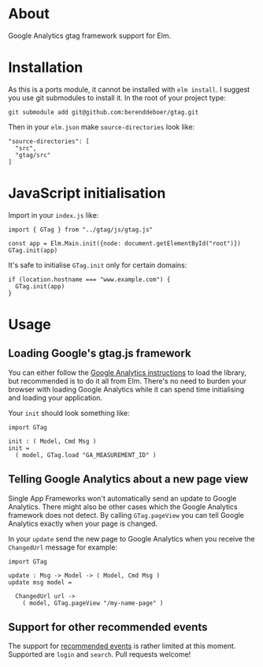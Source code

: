 # About

Google Analytics gtag framework support for Elm.


# Installation

As this is a ports module, it cannot be installed with `elm
install`. I suggest you use git submodules to install it. In the root of your project type:

```
git submodule add git@github.com:berenddeboer/gtag.git
```

Then in your `elm.json` make `source-directories` look like:

```
"source-directories": [
  "src",
  "gtag/src"
]
```

# JavaScript initialisation

Import in your `index.js` like:

```
import { GTag } from "../gtag/js/gtag.js"

const app = Elm.Main.init({node: document.getElementById("root")})
GTag.init(app)
```

It's safe to initialise `GTag.init` only for certain domains:

```
if (location.hostname === "www.example.com") {
  GTag.init(app)
}
```


# Usage

## Loading Google's gtag.js framework

You can either follow the [Google Analytics
instructions](https://developers.google.com/analytics/devguides/collection/gtagjs)
to load the library, but recommended is to do it all from Elm. There's
no need to burden your browser with loading Google Analytics while it
can spend time initialising and loading your application.

Your `init` should look something like:

```
import GTag

init : ( Model, Cmd Msg )
init =
  ( model, GTag.load "GA_MEASUREMENT_ID" )
```


## Telling Google Analytics about a new page view

Single App Frameworks won't automatically send an update to Google
Analytics. There might also be other cases which the Google Analytics
framework does not detect. By calling `GTag.pageView` you can tell
Google Analytics exactly when your page is changed.

In your `update` send the new page to Google Analytics when you
receive the `ChangedUrl` message for example:

```
import GTag

update : Msg -> Model -> ( Model, Cmd Msg )
update msg model =

  ChangedUrl url ->
    ( model, GTag.pageView "/my-name-page" )
```


## Support for other recommended events

The support for [recommended
events](https://developers.google.com/gtagjs/reference/event) is
rather limited at this moment. Supported are `login` and
`search`. Pull requests welcome!
